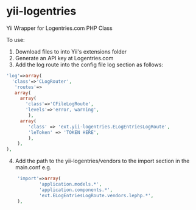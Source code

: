 yii-logentries
==============

Yii Wrapper for Logentries.com PHP Class

To use:

1. Download files to into Yii's extensions folder
2. Generate an API key at Logentries.com
3. Add the log route into the config file log section as follows:

```php
'log'=>array(
  'class'=>'CLogRouter',
   'routes'=>
   array(
     array(
       'class'=>'CFileLogRoute',
       'levels'=>'error, warning',
        ),
     array(
        'class' => 'ext.yii-logentries.ELogEntriesLogRoute',
        'leToken' => 'TOKEN HERE',
        ),			
    ),
),
```

4. Add the path to the yii-logentries/vendors to the import section in the main.conf e.g.
```php
    'import'=>array(
    		'application.models.*',
    		'application.components.*',
            'ext.ELogEntriesLogRoute.vendors.lephp.*',
    ),
```


